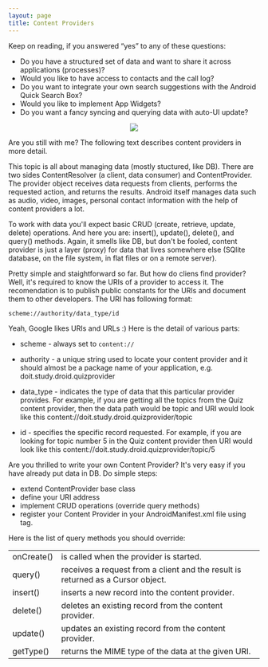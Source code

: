 ```yaml
---
layout: page
title: Content Providers
---
```


Keep on reading, if you answered “yes” to any of these questions:

* Do you have a structured set of data and want to share it across applications (processes)?
* Would you like to have access to contacts and the call log?
* Do you want to integrate your own search suggestions with the Android Quick Search Box?
* Would you like to implement App Widgets?
* Do you want a fancy syncing and querying data with auto-UI update?

<center><img src="{{ site.url }}/assets/content_provider.png"/></center>

Are you still with me? The following text describes content providers in more detail.

This topic is all about managing data (mostly stuctured, like DB). There are two sides ContentResolver (a client, data consumer) and ContentProvider. The provider object receives data requests from clients, performs the requested action, and returns the results.
Android itself manages data such as audio, video, images, personal contact information with the help of content providers a lot.

To work with data you'll expect basic CRUD (create, retrieve, update, delete) operations. And here you are: insert(), update(), delete(), and query() methods. Again, it smells like DB, but don't be fooled, content provider is just a layer (proxy) for data that lives somewhere else (SQlite database, on the file system, in flat files or on a remote server). 

Pretty simple and staightforward so far. But how do cliens find provider? Well, it's required to know the URIs of a provider to access it. The recomendation is to publish public constants for the URIs and document them to other developers. The URI has following format:

`scheme://authority/data_type/id`


Yeah, Google likes URIs and URLs :) Here is the detail of various parts:

* scheme - always set to `content://`

* authority  - a unique string used to locate your content provider and it should almost be a package name of your application, e.g. doit.study.droid.quizprovider

* data_type  - indicates the type of data that this particular provider provides. For example, if you are getting all the topics from the Quiz content provider, then the data path would be topic and URI would look like this content://doit.study.droid.quizprovider/topic

* id - specifies the specific record requested. For example, if you are looking for topic number 5 in the Quiz content provider then URI would look like this content://doit.study.droid.quizprovider/topic/5

Are you thrilled to write your own Content Provider? It's very easy if you have already put data in DB. Do simple steps:

* extend ContentProvider base class
* define your URI address
* implement CRUD operations (override query methods)
* register your Content Provider in your AndroidManifest.xml file using <provider> tag.


Here is the list of query methods you should override:

<table>
	<tr>
		<td>onCreate()</td>
		<td>is called when the provider is started.</td>
	</tr>
	<tr>
		<td>query() </td>
		<td>receives a request from a client and the result is returned as a Cursor object.</td>
	</tr>
	<tr>
		<td>insert()</td>
		<td>inserts a new record into the content provider.</td>
	</tr>
	<tr>
		<td>delete()</td>
		<td>deletes an existing record from the content provider.</td>
	</tr>
	<tr>
		<td>update()</td>
		<td>updates an existing record from the content provider.</td>
	</tr>
	<tr>
		<td>getType()</td>
		<td>returns the MIME type of the data at the given URI.</td>
</table>





 

 

 
